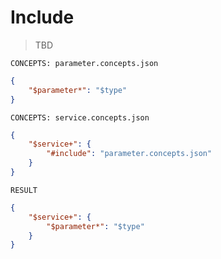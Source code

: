 # Include

> TBD

`CONCEPTS: parameter.concepts.json`

```json
{
    "$parameter*": "$type"
}
```

`CONCEPTS: service.concepts.json`

```json
{
    "$service+": {
        "#include": "parameter.concepts.json"
    }
}
```

`RESULT`

```json
{
    "$service+": {
        "$parameter*": "$type"
    }
}
```
